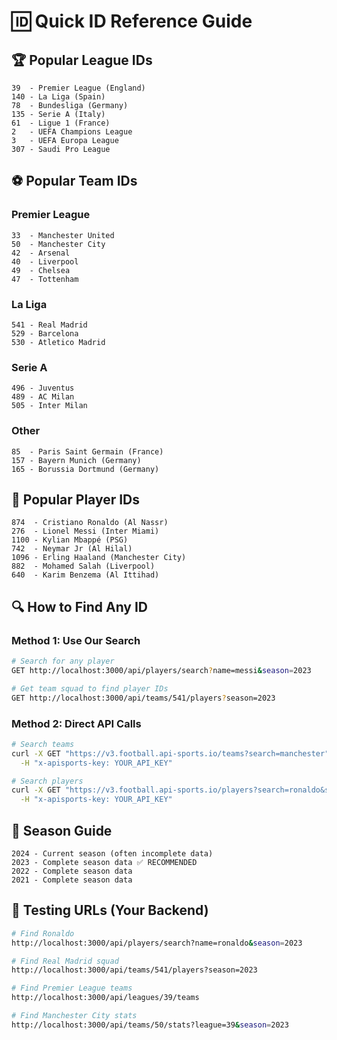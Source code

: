 # 🆔 Quick ID Reference Guide

## 🏆 **Popular League IDs**
```
39  - Premier League (England)
140 - La Liga (Spain)
78  - Bundesliga (Germany)  
135 - Serie A (Italy)
61  - Ligue 1 (France)
2   - UEFA Champions League
3   - UEFA Europa League
307 - Saudi Pro League
```

## ⚽ **Popular Team IDs**

### **Premier League**
```
33  - Manchester United
50  - Manchester City
42  - Arsenal
40  - Liverpool
49  - Chelsea
47  - Tottenham
```

### **La Liga**
```
541 - Real Madrid
529 - Barcelona
530 - Atletico Madrid
```

### **Serie A**
```
496 - Juventus
489 - AC Milan
505 - Inter Milan
```

### **Other**
```
85  - Paris Saint Germain (France)
157 - Bayern Munich (Germany)
165 - Borussia Dortmund (Germany)
```

## 👤 **Popular Player IDs**
```
874  - Cristiano Ronaldo (Al Nassr)
276  - Lionel Messi (Inter Miami)  
1100 - Kylian Mbappé (PSG)
742  - Neymar Jr (Al Hilal)
1096 - Erling Haaland (Manchester City)
882  - Mohamed Salah (Liverpool)
640  - Karim Benzema (Al Ittihad)
```

## 🔍 **How to Find Any ID**

### **Method 1: Use Our Search**
```bash
# Search for any player
GET http://localhost:3000/api/players/search?name=messi&season=2023

# Get team squad to find player IDs
GET http://localhost:3000/api/teams/541/players?season=2023
```

### **Method 2: Direct API Calls**
```bash
# Search teams
curl -X GET "https://v3.football.api-sports.io/teams?search=manchester" \
  -H "x-apisports-key: YOUR_API_KEY"

# Search players  
curl -X GET "https://v3.football.api-sports.io/players?search=ronaldo&season=2023" \
  -H "x-apisports-key: YOUR_API_KEY"
```

## 📅 **Season Guide**
```
2024 - Current season (often incomplete data)
2023 - Complete season data ✅ RECOMMENDED
2022 - Complete season data
2021 - Complete season data
```

## 🎯 **Testing URLs (Your Backend)**
```bash
# Find Ronaldo
http://localhost:3000/api/players/search?name=ronaldo&season=2023

# Find Real Madrid squad
http://localhost:3000/api/teams/541/players?season=2023

# Find Premier League teams  
http://localhost:3000/api/leagues/39/teams

# Find Manchester City stats
http://localhost:3000/api/teams/50/stats?league=39&season=2023
```
